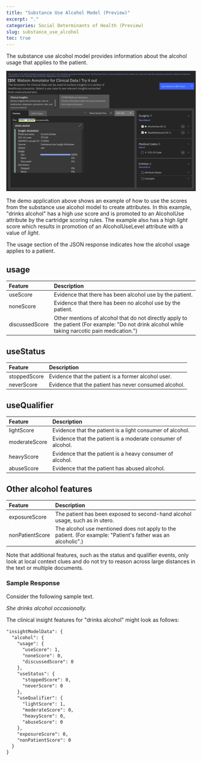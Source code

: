 ```yaml
---
title: "Substance Use Alcohol Model (Preview)"
excerpt: "."
categories: Social Determinants of Health (Preview)
slug: substance_use_alcohol
toc: true
---
```

<!-- ---

copyright:
  years: 2021
lastupdated: "2021-11-09"

keywords: annotator clinical data, clinical data, annotation

subcollection: wh-acd

---

# Substance Use Alcohol Model (Preview) -->

The substance use alcohol model provides information about the alcohol usage that applies to the patient.

![alcohol](../../images/alcohol.png)

The demo application above shows an example of how to use the scores from the substance use alcohol model to create attributes.  In this example, "drinks alcohol" has a high _use_ score and is promoted to an AlcoholUse attribute by the cartridge scoring rules. The example also has a high _light_ score which results in promotion of an AlcoholUseLevel attribute with a value of _light_.

The usage section of the JSON response indicates how the alcohol usage applies to a patient.

## usage

| Feature | Description |
|:--------|:------------|
| useScore | Evidence that there has been alcohol use by the patient. |
| noneScore | Evidence that there has been no alcohol use by the patient. |
| discussedScore | Other mentions of alcohol that do not directly apply to the patient (For example:  "Do not drink alcohol while taking narcotic pain medication.") |

## useStatus

| Feature | Description |
|:--------|:------------|
| stoppedScore | Evidence that the patient is a former alcohol user. |
| neverScore | Evidence that the patient has never consumed alcohol. |

## useQualifier

| Feature | Description |
|:--------|:------------|
| lightScore | Evidence that the patient is a light consumer of alcohol. |
| moderateScore | Evidence that the patient is a moderate consumer of alcohol. |
| heavyScore | Evidence that the patient is a heavy consumer of alcohol. |
| abuseScore | Evidence that the patient has abused alcohol. |

## Other alcohol features

| Feature | Description |
|:--------|:------------|
| exposureScore | The patient has been exposed to second-hand alcohol usage, such as in utero. |
| nonPatientScore | The alcohol use mentioned does not apply to the patient. (For example: "Patient's father was an alcoholic".) |

Note that additional features, such as the status and qualifier events, only look at local context clues and do not try to reason across large distances in the text or multiple documents.  

### Sample Response

Consider the following sample text.

_She drinks alcohol occasionally._

The clinical insight features for "drinks alcohol" might look as follows:

```
"insightModelData": {
  "alcohol": {
    "usage": {
      "useScore": 1,
      "noneScore": 0,
      "discussedScore": 0
    },
    "useStatus": {
      "stoppedScore": 0,
      "neverScore": 0
    },
    "useQualifier": {
      "lightScore": 1,
      "moderateScore": 0,
      "heavyScore": 0,
      "abuseScore": 0
    },
    "exposureScore": 0,
    "nonPatientScore": 0
  }
}
```
